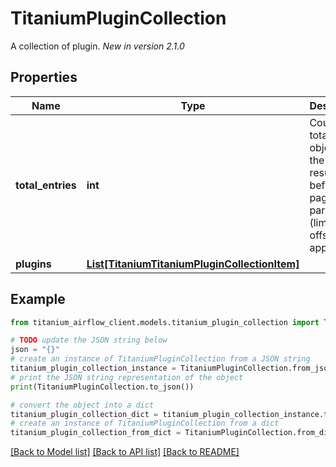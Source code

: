 # TitaniumPluginCollection

A collection of plugin.  *New in version 2.1.0* 

## Properties

Name | Type | Description | Notes
------------ | ------------- | ------------- | -------------
**total_entries** | **int** | Count of total objects in the current result set before pagination parameters (limit, offset) are applied.  | [optional] 
**plugins** | [**List[TitaniumTitaniumPluginCollectionItem]**](TitaniumPluginCollectionItem.md) |  | [optional] 

## Example

```python
from titanium_airflow_client.models.titanium_plugin_collection import TitaniumPluginCollection

# TODO update the JSON string below
json = "{}"
# create an instance of TitaniumPluginCollection from a JSON string
titanium_plugin_collection_instance = TitaniumPluginCollection.from_json(json)
# print the JSON string representation of the object
print(TitaniumPluginCollection.to_json())

# convert the object into a dict
titanium_plugin_collection_dict = titanium_plugin_collection_instance.to_dict()
# create an instance of TitaniumPluginCollection from a dict
titanium_plugin_collection_from_dict = TitaniumPluginCollection.from_dict(titanium_plugin_collection_dict)
```
[[Back to Model list]](../README.md#documentation-for-models) [[Back to API list]](../README.md#documentation-for-api-endpoints) [[Back to README]](../README.md)


